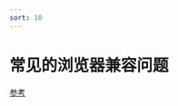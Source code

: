 ```yaml
---
sort: 10
---
```


# 常见的浏览器兼容问题

[参考](https://zhuanlan.zhihu.com/p/128572928#:~:text=%E5%B8%B8%E8%A7%81%E7%9A%84%E5%85%BC%E5%AE%B9%E6%80%A7%E9%97%AE%E9%A2%98%EF%BC%9A%201%20%E4%B8%8D%E5%90%8C%E6%B5%8F%E8%A7%88%E5%99%A8%E7%9A%84%E6%A0%87%E7%AD%BE%E9%BB%98%E8%AE%A4%E7%9A%84%E5%A4%96%E8%A1%A5%E4%B8%81%EF%BC%88margin%EF%BC%89%E5%92%8C%E5%86%85%E8%A1%A5%E4%B8%81%EF%BC%88p%20...%202%20IE6%E5%8F%8C%E8%BE%B9%E8%B7%9D%E9%97%AE%E9%A2%98%EF%BC%9B%E5%9C%A8IE6%E4%B8%AD%E8%AE%BE%E7%BD%AE%E4%BA%86float%EF%BC%8C%E5%90%8C%E6%97%B6%E5%8F%88%E8%AE%BE%E7%BD%AE%20...%203,%E4%B8%A4%E4%B8%AA%E5%9D%97%E7%BA%A7%E5%85%83%E7%B4%A0%EF%BC%8C%E7%88%B6%E5%85%83%E7%B4%A0%E8%AE%BE%E7%BD%AE%E4%BA%86overflow%EF%BC%9Aauto%EF%BC%9B%E5%AD%90%20...%209%20const%E9%97%AE%E9%A2%98%2010%20event.srcElement%E9%97%AE%E9%A2%98%20%E6%9B%B4%E5%A4%9A%E7%BB%93%E6%9E%9C...%20)